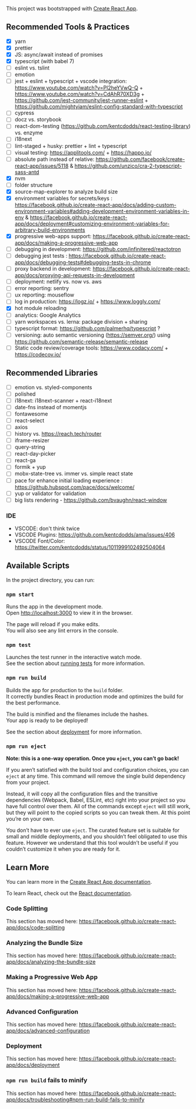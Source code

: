 This project was bootstrapped with [Create React App](https://github.com/facebook/create-react-app).

## Recommended Tools & Practices

- [x] yarn
- [x] prettier
- [x] JS: async/await instead of promises
- [x] typescript (with babel 7)
- [ ] eslint vs. tslint
- [ ] emotion
- [ ] jest + eslint + typescript + vscode integration: https://www.youtube.com/watch?v=Pl2heYVwQ-Q + https://www.youtube.com/watch?v=CdAhR70XD3g + https://github.com/jest-community/jest-runner-eslint + https://github.com/mightyiam/eslint-config-standard-with-typescript
- [ ] cypress
- [ ] docz vs. storybook
- [ ] react-dom-testing (https://github.com/kentcdodds/react-testing-library) vs. enzyme
- [ ] i18next
- [ ] lint-staged + husky: prettier + lint + typescript
- [ ] visual testing: https://applitools.com/ + https://happo.io/
- [ ] absolute path instead of relative: https://github.com/facebook/create-react-app/issues/5118 & https://github.com/unzico/cra-2-typescript-sass-antd
- [x] nvm
- [ ] folder structure
- [x] source-map-explorer to analyze build size
- [x] environment variables for secrets/keys : https://facebook.github.io/create-react-app/docs/adding-custom-environment-variables#adding-development-environment-variables-in-env & https://facebook.github.io/create-react-app/docs/deployment#customizing-environment-variables-for-arbitrary-build-environments
- [x] progressive web-apps support: https://facebook.github.io/create-react-app/docs/making-a-progressive-web-app
- [ ] debugging in development: https://github.com/infinitered/reactotron
- [ ] debugging jest tests : https://facebook.github.io/create-react-app/docs/debugging-tests#debugging-tests-in-chrome
- [ ] proxy backend in development: https://facebook.github.io/create-react-app/docs/proxying-api-requests-in-development
- [ ] deployment: netlify vs. now vs. aws
- [ ] error reporting: sentry
- [ ] ux reporting: mouseflow
- [ ] log in production: https://logz.io/ + https://www.loggly.com/
- [x] hot module reloading
- [ ] analytics: Google Analytics
- [ ] yarn workspaces vs. lerna: package division + sharing
- [ ] typescript format: https://github.com/palmerhq/typescript ?
- [ ] versioning: auto semantic versioning (https://semver.org/) using https://github.com/semantic-release/semantic-release
- [ ] Static code review/coverage tools: https://www.codacy.com/ + https://codecov.io/

## Recommended Libraries

- [ ] emotion vs. styled-components
- [ ] polished
- [ ] i18next: i18next-scanner + react-i18next
- [ ] date-fns instead of momentjs
- [ ] fontawesome
- [ ] react-select
- [ ] axios
- [ ] history vs. https://reach.tech/router
- [ ] iframe-resizer
- [ ] query-string
- [ ] react-day-picker
- [ ] react-ga
- [ ] formik + yup
- [ ] mobx-state-tree vs. immer vs. simple react state
- [ ] pace for enhance initial loading experience : https://github.hubspot.com/pace/docs/welcome/
- [ ] yup or validator for validation
- [ ] big lists rendering - https://github.com/bvaughn/react-window

### IDE
- VSCODE: don't think twice
- VSCODE Plugins: https://github.com/kentcdodds/ama/issues/406
- VSCODE Font/Color: https://twitter.com/kentcdodds/status/1011999102492504064

## Available Scripts

In the project directory, you can run:

### `npm start`

Runs the app in the development mode.<br>
Open [http://localhost:3000](http://localhost:3000) to view it in the browser.

The page will reload if you make edits.<br>
You will also see any lint errors in the console.

### `npm test`

Launches the test runner in the interactive watch mode.<br>
See the section about [running tests](https://facebook.github.io/create-react-app/docs/running-tests) for more information.

### `npm run build`

Builds the app for production to the `build` folder.<br>
It correctly bundles React in production mode and optimizes the build for the best performance.

The build is minified and the filenames include the hashes.<br>
Your app is ready to be deployed!

See the section about [deployment](https://facebook.github.io/create-react-app/docs/deployment) for more information.

### `npm run eject`

**Note: this is a one-way operation. Once you `eject`, you can’t go back!**

If you aren’t satisfied with the build tool and configuration choices, you can `eject` at any time. This command will remove the single build dependency from your project.

Instead, it will copy all the configuration files and the transitive dependencies (Webpack, Babel, ESLint, etc) right into your project so you have full control over them. All of the commands except `eject` will still work, but they will point to the copied scripts so you can tweak them. At this point you’re on your own.

You don’t have to ever use `eject`. The curated feature set is suitable for small and middle deployments, and you shouldn’t feel obligated to use this feature. However we understand that this tool wouldn’t be useful if you couldn’t customize it when you are ready for it.

## Learn More

You can learn more in the [Create React App documentation](https://facebook.github.io/create-react-app/docs/getting-started).

To learn React, check out the [React documentation](https://reactjs.org/).

### Code Splitting

This section has moved here: https://facebook.github.io/create-react-app/docs/code-splitting

### Analyzing the Bundle Size

This section has moved here: https://facebook.github.io/create-react-app/docs/analyzing-the-bundle-size

### Making a Progressive Web App

This section has moved here: https://facebook.github.io/create-react-app/docs/making-a-progressive-web-app

### Advanced Configuration

This section has moved here: https://facebook.github.io/create-react-app/docs/advanced-configuration

### Deployment

This section has moved here: https://facebook.github.io/create-react-app/docs/deployment

### `npm run build` fails to minify

This section has moved here: https://facebook.github.io/create-react-app/docs/troubleshooting#npm-run-build-fails-to-minify
